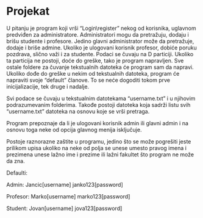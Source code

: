 # Projekat
U pitanju je program koji vrši “Login\register” nekog od korisnika, uglavnom predviđen za administratore. 
Administratori mogu da pretražuju, dodaju i brišu studente i profesore. 
Jedino glavni administrator može da pretražuje, dodaje i briše admine. 
Ukoliko je ulogovani korisnik profesor, dobiće poruku pozdrava, slično važi i za studente. 
Podaci se čuvaju na D particiji. Ukoliko ta particija ne postoji, doće do greške, tako je program napravljen. 
Sve ostale foldere za čuvanje tekstualnih datoteka će program sam da napravi. 
Ukoliko dođe do greške u nekim od tekstualnih datoteka, program će napraviti svoje “default” članove. 
To se neće dogoditi tokom prve inicijalizacije, tek druge i nadalje.

Svi podace se čuvaju u tekstualnim datotekama “username.txt” i u njihovim podrazumevanim folderima. 
Takođe postoji datoteka koja sadrži listu svih “username.txt” datoteka na osnovu koje se vrši pretraga. 

Program prepoznaje da li je ulogovani korisnik admin ili glavni admin i na osnovu toga neke od opcija glavnog menija isključuje. 

Postoje raznorazne zaštite u programu, jedino što se može pogrešiti jeste prilikom upisa ukoliko na neke od polja se unese umesto
pravog imena i prezimena unese lažno ime i prezime ili lažni fakultet što program ne može da zna. 

Defaulti:

Admin:	 Jancic[username]  janko123[password]

Profesor: 	Marko[username] 	marko123[password]

Student: 	Jovan[username] 	jova123[password]
